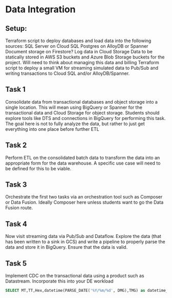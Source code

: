# Data Integration

## Setup:
Terraform script to deploy databases and load data into the following sources:
SQL Server on Cloud SQL
Postgres on AlloyDB or Spanner
Document storage on Firestore?
Log data in Cloud Storage
Data to be statically stored in AWS S3 buckets and Azure Blob Storage buckets for the project. Will need to think about managing this data and billing
Terraform script to deploy a small VM for streaming simulated data to Pub/Sub and writing transactions to Cloud SQL and/or AlloyDB/Spanner.

## Task 1
Consolidate data from transactional databases and object storage into a single location. This will mean using BigQuery or Spanner for the transactional data and Cloud Storage for object storage. Students should explore tools like DTS and connections in BigQuery for performing this task. The goal here is not to fully analyze the data, but rather to just get everything into one place before further ETL

## Task 2
Perform ETL on the consolidated batch data to transform the data into an appropriate form for the data warehouse. A specific use case will need to be defined for this to be viable.

## Task 3
Orchestrate the first two tasks via an orchestration tool such as Composer or Data Fusion. Ideally Composer here unless students want to go the Data Fusion route.

## Task 4
Now visit streaming data via Pub/Sub and Dataflow. Explore the data (that has been written to a sink in GCS) and write a pipeline to properly parse the data and store it in BigQuery. Ensure that the data is valid.

## Task 5
Implement CDC on the transactional data using a product such as Datastream. Incorporate this into your DE workload

```sql
SELECT MT,TT,Hex,datetime(PARSE_DATE('%Y/%m/%d', DMG),TMG) as datetime_generated, array_agg(datetime(PARSE_DATE('%Y/%m/%d', DML),TML)) as datetime_logged, count(*) as records FROM `paul-leroy.FlightData.transponderHistoric` WHERE TIMESTAMP_TRUNC(_PARTITIONTIME, DAY) = TIMESTAMP("2025-04-03") and Hex="407573" group by all having records>1
```
